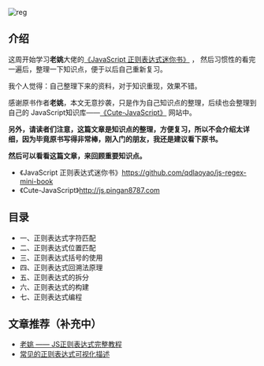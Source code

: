 ![reg](http://images.pingan8787.com/cutejavascript-reg.png)


## 介绍
这周开始学习**老姚**大佬的[《JavaScript 正则表达式迷你书》](https://github.com/qdlaoyao/js-regex-mini-book) ， 然后习惯性的看完一遍后，整理一下知识点，便于以后自己重新复习。   

我个人觉得：自己整理下来的资料，对于知识重现，效果不错。   

感谢原书作者**老姚**，本文无意抄袭，只是作为自己知识点的整理，后续也会整理到自己的 JavaScript知识库——[《Cute-JavaScript》](http://js.pingan8787.com) 网站中。 

**另外，请读者们注意，这篇文章是知识点的整理，方便复习，所以不会介绍太详细，因为毕竟原书写得非常棒，刚入门的朋友，我还是建议看下原书。**   

**然后可以看看这篇文章，来回顾重要知识点。**   

* 《JavaScript 正则表达式迷你书》https://github.com/qdlaoyao/js-regex-mini-book
* 《Cute-JavaScript》http://js.pingan8787.com

## 目录

* 一、正则表达式字符匹配
* 二、正则表达式位置匹配
* 三、正则表达式括号的使用
* 四、正则表达式回溯法原理
* 五、正则表达式的拆分
* 六、正则表达式的构建
* 七、正则表达式编程

## 文章推荐（补充中）

* [老姚 —— JS正则表达式完整教程](https://juejin.im/post/5965943ff265da6c30653879)
* [常见的正则表达式可视化描述](https://juejin.im/entry/581efdb7da2f60005d00ed65)